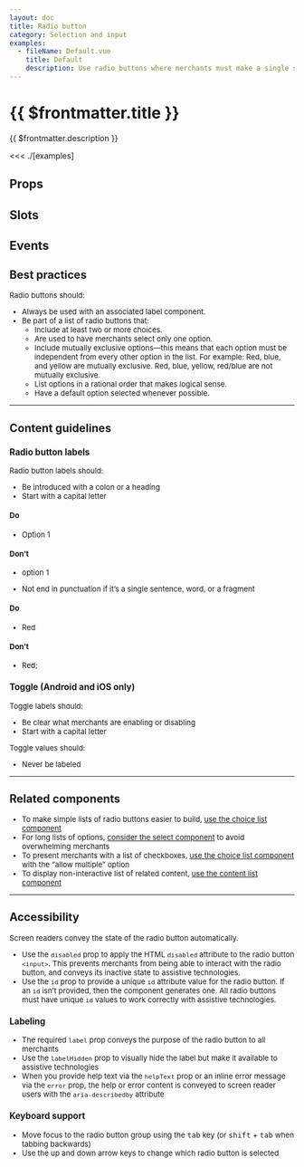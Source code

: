 ```yaml
---
layout: doc
title: Radio button
category: Selection and input
examples:
  - fileName: Default.vue
    title: Default
    description: Use radio buttons where merchants must make a single selection.
---
```


# {{ $frontmatter.title }}

<Lede>

{{ $frontmatter.description }}

</Lede>

<Examples>

<<< ./[examples]

</Examples>

## Props

<PropsTable />

## Slots

<SlotsTable />

## Events

<EventsTable typeFile="RadioButtonEvents" />

<div style="font-size: 0.8125rem">

## Best practices

Radio buttons should:

- Always be used with an associated label component.
- Be part of a list of radio buttons that:
  - Include at least two or more choices.
  - Are used to have merchants select only one option.
  - Include mutually exclusive options—this means that each option must be
    independent from every other option in the list. For example: Red, blue, and
    yellow are mutually exclusive. Red, blue, yellow, red/blue are not mutually
    exclusive.
  - List options in a rational order that makes logical sense.
  - Have a default option selected whenever possible.

---

## Content guidelines

### Radio button labels

Radio button labels should:

- Be introduced with a colon or a heading
- Start with a capital letter

<DoDont>

#### Do

- Option 1

#### Don’t

- option 1

</DoDont>

- Not end in punctuation if it’s a single sentence, word, or a fragment

<DoDont>

#### Do

- Red

#### Don’t

- Red;

</DoDont>

### Toggle (Android and iOS only)

Toggle labels should:

- Be clear what merchants are enabling or disabling
- Start with a capital letter

Toggle values should:

- Never be labeled

---

## Related components

- To make simple lists of radio buttons easier to build, [use the choice list component](components/ChoiceList)
- For long lists of options, [consider the select component](components/Select) to avoid overwhelming merchants
- To present merchants with a list of checkboxes, [use the choice list component](components/ChoiceList) with the “allow multiple” option
- To display non-interactive list of related content, [use the content list component](components/List)

---

## Accessibility

Screen readers convey the state of the radio button automatically.

- Use the `disabled` prop to apply the HTML `disabled` attribute to the radio button `<input>`. This prevents merchants from being able to interact with the radio button, and conveys its inactive state to assistive technologies.
- Use the `id` prop to provide a unique `id` attribute value for the radio button. If an `id` isn’t provided, then the component generates one. All radio buttons must have unique `id` values to work correctly with assistive technologies.

### Labeling

- The required `label` prop conveys the purpose of the radio button to all merchants
- Use the `labelHidden` prop to visually hide the label but make it available to assistive technologies
- When you provide help text via the `helpText` prop or an inline error message via the `error` prop, the help or error content is conveyed to screen reader users with the `aria-describedby` attribute

### Keyboard support

- Move focus to the radio button group using the <kbd>tab</kbd> key (or <kbd>shift</kbd> + <kbd>tab</kbd> when tabbing backwards)
- Use the up and down arrow keys to change which radio button is selected

</div>
